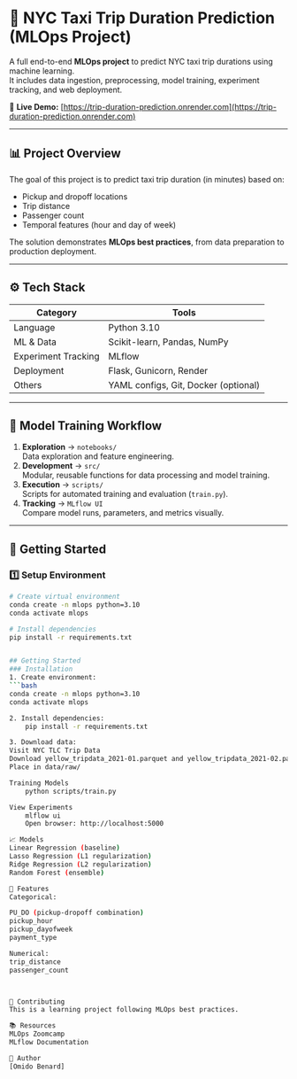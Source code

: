 # 🚕 NYC Taxi Trip Duration Prediction (MLOps Project)

A full end-to-end **MLOps project** to predict NYC taxi trip durations using machine learning.  
It includes data ingestion, preprocessing, model training, experiment tracking, and web deployment.

🔗 **Live Demo:** [https://trip-duration-prediction.onrender.com](https://trip-duration-prediction.onrender.com)

---

## 📊 Project Overview
The goal of this project is to predict taxi trip duration (in minutes) based on:
- Pickup and dropoff locations  
- Trip distance  
- Passenger count  
- Temporal features (hour and day of week)

The solution demonstrates **MLOps best practices**, from data preparation to production deployment.

---

## ⚙️ Tech Stack
| Category | Tools |
|-----------|--------|
| Language | Python 3.10 |
| ML & Data | Scikit-learn, Pandas, NumPy |
| Experiment Tracking | MLflow |
| Deployment | Flask, Gunicorn, Render |
| Others | YAML configs, Git, Docker (optional) |

---

## 🧠 Model Training Workflow
1. **Exploration** → `notebooks/`  
   Data exploration and feature engineering.  
2. **Development** → `src/`  
   Modular, reusable functions for data processing and model training.  
3. **Execution** → `scripts/`  
   Scripts for automated training and evaluation (`train.py`).  
4. **Tracking** → `MLflow UI`  
   Compare model runs, parameters, and metrics visually.  

---

## 🚀 Getting Started

### 1️⃣ Setup Environment
```bash
# Create virtual environment
conda create -n mlops python=3.10
conda activate mlops

# Install dependencies
pip install -r requirements.txt


## Getting Started
### Installation
1. Create environment:
```bash
conda create -n mlops python=3.10
conda activate mlops

2. Install dependencies:
    pip install -r requirements.txt

3. Download data:
Visit NYC TLC Trip Data
Download yellow_tripdata_2021-01.parquet and yellow_tripdata_2021-02.parquet
Place in data/raw/

Training Models
    python scripts/train.py

View Experiments
    mlflow ui
    Open browser: http://localhost:5000

📈 Models
Linear Regression (baseline)
Lasso Regression (L1 regularization)
Ridge Regression (L2 regularization)
Random Forest (ensemble)

🎯 Features
Categorical:

PU_DO (pickup-dropoff combination)
pickup_hour
pickup_dayofweek
payment_type

Numerical:
trip_distance
passenger_count



🤝 Contributing
This is a learning project following MLOps best practices.

📚 Resources
MLOps Zoomcamp
MLflow Documentation

👤 Author
[Omido Benard]
